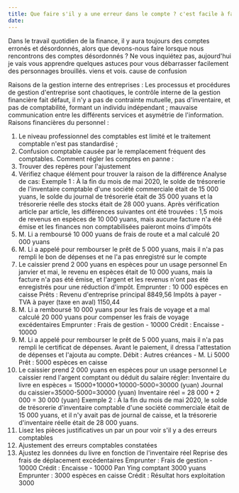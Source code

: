 ```yaml
---
title: Que faire s'il y a une erreur dans le compte ? c'est facile à faire
date: 
---
```

Dans le travail quotidien de la finance, il y aura toujours des comptes erronés et désordonnés, alors que devons-nous faire lorsque nous rencontrons des comptes désordonnés ? Ne vous inquiétez pas, aujourd'hui je vais vous apprendre quelques astuces pour vous débarrasser facilement des personnages brouillés. viens et vois.
cause de confusion
<!-- more -->
Raisons de la gestion interne des entreprises :
Les processus et procédures de gestion d'entreprise sont chaotiques, le contrôle interne de la gestion financière fait défaut, il n'y a pas de contrainte mutuelle, pas d'inventaire, et pas de comptabilité, formant un individu indépendant ; mauvaise communication entre les différents services et asymétrie de l'information.
Raisons financières du personnel :
1. Le niveau professionnel des comptables est limité et le traitement comptable n'est pas standardisé ;
2. Confusion comptable causée par le remplacement fréquent des comptables.
Comment régler les comptes en panne :
1. Trouver des repères pour l'ajustement
2. Vérifiez chaque élément pour trouver la raison de la différence
Analyse de cas:
Exemple 1 : À la fin du mois de mai 2020, le solde de trésorerie de l'inventaire comptable d'une société commerciale était de 15 000 yuans, le solde du journal de trésorerie était de 35 000 yuans et la trésorerie réelle des stocks était de 28 000 yuans.
Après vérification article par article, les différences suivantes ont été trouvées :
1,5 mois de revenus en espèces de 10 000 yuans, mais aucune facture n'a été émise et les finances non comptabilisées paieront moins d'impôts
2. M. Li a remboursé 10 000 yuans de frais de route et a mal calculé 20 000 yuans
3. M. Li a appelé pour rembourser le prêt de 5 000 yuans, mais il n'a pas rempli le bon de dépenses et ne l'a pas enregistré sur le compte
4. Le caissier prend 2 000 yuans en espèces pour un usage personnel
En janvier et mai, le revenu en espèces était de 10 000 yuans, mais la facture n'a pas été émise, et l'argent et les revenus n'ont pas été enregistrés pour une réduction d'impôt.
Emprunter : 10 000 espèces en caisse
Prêts : Revenu d'entreprise principal 8849,56
Impôts à payer - TVA à payer (taxe en aval) 1150,44
2. M. Li a remboursé 10 000 yuans pour les frais de voyage et a mal calculé 20 000 yuans pour compenser les frais de voyage excédentaires
Emprunter : Frais de gestion - 10000
Crédit : Encaisse - 10000
3. M. Li a appelé pour rembourser le prêt de 5 000 yuans, mais il n'a pas rempli le certificat de dépenses. Avant le paiement, il dressa l'attestation de dépenses et l'ajouta au compte.
Débit : Autres créances - M. Li 5000
Prêt : 5000 espèces en caisse
4. Le caissier prend 2 000 yuans en espèces pour un usage personnel
Le caissier rend l'argent comptant ou déduit du salaire
régler:
Inventaire du livre en espèces = 15000+10000+10000-5000=30000 (yuan)
Journal du caissier=35000-5000=30000 (yuan)
Inventaire réel = 28 000 + 2 000 = 30 000 (yuan)
Exemple 2 : À la fin du mois de mai 2020, le solde de trésorerie d'inventaire comptable d'une société commerciale était de 15 000 yuans, et il n'y avait pas de journal de caisse, et la trésorerie d'inventaire réelle était de 28 000 yuans.
1. Lisez les pièces justificatives un par un pour voir s'il y a des erreurs comptables
2. Ajustement des erreurs comptables constatées
3. Ajustez les données du livre en fonction de l'inventaire réel
Reprise des frais de déplacement excédentaires
Emprunter : Frais de gestion - 10000
Crédit : Encaisse - 10000
Pan Ying comptant 3000 yuans
Emprunter : 3000 espèces en caisse
Crédit : Résultat hors exploitation 3000
